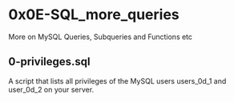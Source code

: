 # 0x0E-SQL_more_queries

More on MySQL Queries, Subqueries and Functions etc

## 0-privileges.sql

A script that lists all privileges of the MySQL users users_0d_1 and user_0d_2 on your server.
